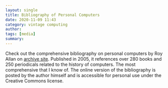 ```yaml
---
layout: single
title: Bibliography of Personal Computers 
date: 2020-11-09 11:43
category: vintage computing 
author: 
tags: [media]
summary: 
---
```


Check out the comprehensive bibliography on personal computers by Roy Allan on [archive site](https://archive.org/details/ABibliographyOfThePersonalComputer). Published in 2005, it references over 280 books and 250 periodicals related to the history of computers. The most comprehensive that I know of. The online version of the bibliography is posted by the author himself and is accessible for personal use under the Creative Commons license.